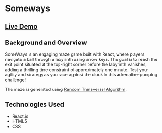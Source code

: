 # Someways

## [Live Demo](https://nmenares.github.io/js_someways/)

## Background and Overview
SomeWays is an engaging maze game built with React, where players navigate a ball through a labyrinth using arrow keys. The goal is to reach the exit point situated at the top-right corner before the labyrinth vanishes, adding a thrilling time constraint of approximately one minute. Test your agility and strategy as you race against the clock in this adrenaline-pumping challenge!

The maze is generated using [Random Transversal Algorithm](https://bl.ocks.org/mbostock/70a28267db0354261476).

## Technologies Used
* React.js
* HTML5
* CSS